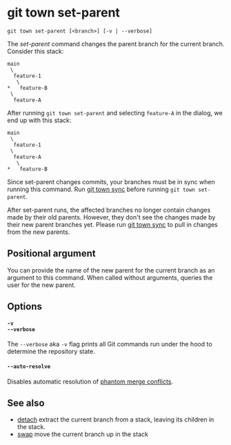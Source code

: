 # git town set-parent

```command-summary
git town set-parent [<branch>] [-v | --verbose]
```

The _set-parent_ command changes the parent branch for the current branch.
Consider this stack:

```
main
 \
  feature-1
   \
*   feature-B
 \
  feature-A
```

After running `git town set-parent` and selecting `feature-A` in the dialog, we
end up with this stack:

```
main
 \
  feature-1
 \
  feature-A
   \
*   feature-B
```

Since set-parent changes commits, your branches must be in sync when running
this command. Run [git town sync](sync.md) before running `git town set-parent`.

After set-parent runs, the affected branches no longer contain changes made by
their old parents. However, they don't see the changes made by their new parent
branches yet. Please run [git town sync](sync.md) to pull in changes from the
new parents.

## Positional argument

You can provide the name of the new parent for the current branch as an argument
to this command. When called without arguments, queries the user for the new
parent.

## Options

#### `-v`<br>`--verbose`

The `--verbose` aka `-v` flag prints all Git commands run under the hood to
determine the repository state.

#### `--auto-resolve`

Disables automatic resolution of
[phantom merge conflicts](../stacked-changes.md#avoid-phantom-conflicts).

## See also

- [detach](detach.md) extract the current branch from a stack, leaving its
  children in the stack.
- [swap](swap.md) move the current branch up in the stack
